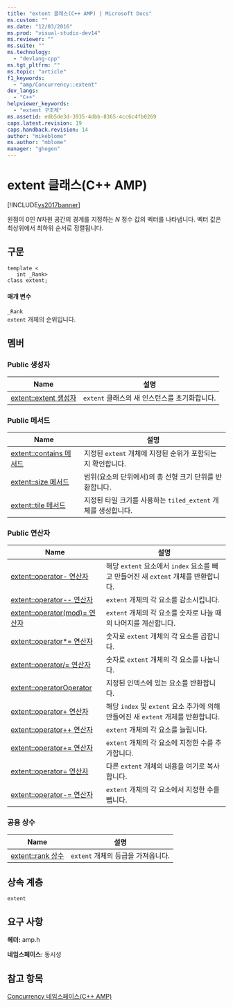 ```yaml
---
title: "extent 클래스(C++ AMP) | Microsoft Docs"
ms.custom: ""
ms.date: "12/03/2016"
ms.prod: "visual-studio-dev14"
ms.reviewer: ""
ms.suite: ""
ms.technology: 
  - "devlang-cpp"
ms.tgt_pltfrm: ""
ms.topic: "article"
f1_keywords: 
  - "amp/Concurrency::extent"
dev_langs: 
  - "C++"
helpviewer_keywords: 
  - "extent 구조체"
ms.assetid: edb5de3d-3935-4dbb-8365-4cc6c4fb0269
caps.latest.revision: 19
caps.handback.revision: 14
author: "mikeblome"
ms.author: "mblome"
manager: "ghogen"
---
```

# extent 클래스(C++ AMP)
[!INCLUDE[vs2017banner](../../../assembler/inline/includes/vs2017banner.md)]

원점이 0인 *N*차원 공간의 경계를 지정하는 *N* 정수 값의 벡터를 나타냅니다.  벡터 값은 최상위에서 최하위 순서로 정렬됩니다.  
  
## 구문  
  
```  
template <  
   int _Rank>  
class extent;  
```  
  
#### 매개 변수  
 `_Rank`  
 `extent` 개체의 순위입니다.  
  
## 멤버  
  
### Public 생성자  
  
|Name|설명|  
|----------|--------|  
|[extent::extent 생성자](../Topic/extent::extent%20Constructor.md)|`extent` 클래스의 새 인스턴스를 초기화합니다.|  
  
### Public 메서드  
  
|Name|설명|  
|----------|--------|  
|[extent::contains 메서드](../Topic/extent::contains%20Method.md)|지정된 `extent` 개체에 지정된 순위가 포함되는지 확인합니다.|  
|[extent::size 메서드](../Topic/extent::size%20Method.md)|범위\(요소의 단위에서\)의 총 선형 크기 단위를 반환합니다.|  
|[extent::tile 메서드](../Topic/extent::tile%20Method.md)|지정된 타일 크기를 사용하는 `tiled_extent` 개체를 생성합니다.|  
  
### Public 연산자  
  
|Name|설명|  
|----------|--------|  
|[extent::operator\- 연산자](../Topic/extent::operator-%20Operator.md)|해당 `extent` 요소에서 `index` 요소를 빼고 만들어진 새 `extent` 개체를 반환합니다.|  
|[extent::operator\-\- 연산자](../Topic/extent::operator--%20Operator.md)|`extent` 개체의 각 요소를 감소시킵니다.|  
|[extent::operator\(mod\)\= 연산자](../Topic/extent::operator\(mod\)=%20Operator.md)|`extent` 개체의 각 요소를 숫자로 나눌 때의 나머지를 계산합니다.|  
|[extent::operator\*\= 연산자](../Topic/extent::operator*=%20Operator.md)|숫자로 `extent` 개체의 각 요소를 곱합니다.|  
|[extent::operator\/\= 연산자](../Topic/extent::operator-=%20Operator1.md)|숫자로 `extent` 개체의 각 요소를 나눕니다.|  
|[extent::operatorOperator](../Topic/extent::operatorOperator.md)|지정된 인덱스에 있는 요소를 반환합니다.|  
|[extent::operator\+ 연산자](../Topic/extent::operator+%20Operator.md)|해당 `index` 및 `extent` 요소 추가에 의해 만들어진 새 `extent` 개체를 반환합니다.|  
|[extent::operator\+\+ 연산자](../Topic/extent::operator++%20Operator.md)|`extent` 개체의 각 요소를 늘립니다.|  
|[extent::operator\+\= 연산자](../Topic/extent::operator+=%20Operator.md)|`extent` 개체의 각 요소에 지정한 수를 추가합니다.|  
|[extent::operator\= 연산자](../Topic/extent::operator=%20Operator.md)|다른 `extent` 개체의 내용을 여기로 복사합니다.|  
|[extent::operator\-\= 연산자](../Topic/extent::operator-=%20Operator2.md)|`extent` 개체의 각 요소에서 지정한 수를 뺍니다.|  
  
### 공용 상수  
  
|Name|설명|  
|----------|--------|  
|[extent::rank 상수](../Topic/extent::rank%20Constant.md)|`extent` 개체의 등급을 가져옵니다.|  
  
## 상속 계층  
 `extent`  
  
## 요구 사항  
 **헤더:** amp.h  
  
 **네임스페이스:** 동시성  
  
## 참고 항목  
 [Concurrency 네임스페이스\(C\+\+ AMP\)](../../../parallel/amp/reference/concurrency-namespace-cpp-amp.md)